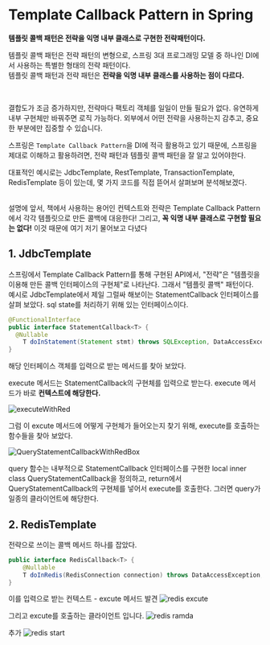 # Template Callback Pattern in Spring
**템플릿 콜백 패턴은 전략을 익명 내부 클래스로 구현한 전략패턴이다.** <br>

템플릿 콜백 패턴은 전략 패턴의 변형으로, 스프링 3대 프로그래밍 모델 중 하나인 DI에서 사용하는 특별한 형태의 전략 패턴이다. <br> 템플릿 콜백 패턴과 전략 패턴은 **전략을 익명 내부 클래스를 사용하는 점이 다르다.** 

<br>

결합도가 조금 증가하지만, 전략마다 팩토리 객체를 일일이 만들 필요가 없다. 유연하게 내부 구현체만 바꿔주면 로직 가능하다. 외부에서 어떤 전략을 사용하는지 감추고, 중요한 부분에만 집중할 수 있습니다. <br>

스프링은 `Template Callback Pattern`을 DI에 적극 활용하고 있기 때문에, 스프링을 제대로 이해하고 활용하려면, 전략 패턴과 템플릿 콜백 패턴을 잘 알고 있어야한다. <br>

대표적인 예시로는 JdbcTemplate, RestTemplate, TransactionTemplate, RedisTemplate 등이 있는데, 몇 가지 코드를 직접 뜯어서 살펴보며 분석해보겠다. <br> <br>

설명에 앞서, 책에서 사용하는 용어인 컨텍스트와 전략은 Template Callback Pattern에서 각각 템플릿으로 만든 콜백에 대응한다! 그리고, **꼭 익명 내부 클래스로 구현할 필요는 없다!** 이것 때문에 여기 저기 물어보고 다녔다 

## 1. JdbcTemplate

<!-- 안녕하십니까 선생님들.. 궁금한 점이 있어 질문드립니다.

제가 지금 보고 있는 책에서는 Template Callback Pattern을 "전략을 익명 내부 클래스로 구현한 전략패턴이다"라고 소개하고 있습니다.

그리고 이 패턴을 스프링에서 이를 DI에 적극 활용중이라고 하기에 궁금해서 찾아보니, JdbcTemplate에서 사용중이라고 하기에 코드를 뜯어 보았습니다.

찾아보니 JdbcTemplate의 excute 메서드에서 StatementCallback<T>을(전략) 받고 있었습니다. 그래서 실제 사용된 부분을 찾아보니, query라는 메서드에서 return으로  StatementCallback<T>을 구현한 "로컬 이너 클래스"의 객체를 넣어주고 있었습니다.

Q1. 이런 형태도 템플릿 콜백 패턴이라고 볼 수 있나요? 
Q2. 맞다면, 템플릿 콜백 패턴을 구현 할 때, 전략을 꼭 익명 클래스가 아닌 형태로 짜도 되는걸까요? -->



스프링에서  Template Callback Pattern를 통해 구현된 API에서,
"전략"은 "템플릿을 이용해 만든 콜백 인터페이스의 구현체"로 나타난다. 그래서 "템플릿 콜백" 패턴이다.
예시로 JdbcTemplate에서 제일 그럴싸 해보이는 StatementCallback 인터페이스를 살펴 보았다. sql state를 처리하기 위해 있는 인터페이스이다.

```java
@FunctionalInterface
public interface StatementCallback<T> {
  @Nullable
	T doInStatement(Statement stmt) throws SQLException, DataAccessException;
}
```

해당 인터페이스 객체를 입력으로 받는 메서드를 찾아 보았다. <br> 

execute 메서드는 StatementCallback의 구현체를 입력으로 받는다. execute 메서드가 바로 **컨텍스트에 해당한다.**

![executeWithRed](https://user-images.githubusercontent.com/71186266/194120589-f27acfa0-f7a2-4a98-b5d5-640554afebfa.png)

그럼 이 excute 메서드에 어떻게 구현체가 들어오는지 찾기 위해, execute를 호출하는 함수들을 찾아 보았다. 

![QueryStatementCallbackWithRedBox](https://user-images.githubusercontent.com/71186266/194120585-fcdd0b55-4810-4ec1-83a8-f2c8bdff13b2.png)

query 함수는 내부적으로 StatementCallback 인터페이스를 구현한 local inner class QueryStatementCallback을 정의하고, return에서 QueryStatementCallback의 구현체를 넣어서 execute를 호출한다. 그러면 query가 일종의 클라이언트에 해당한다. 

## 2. RedisTemplate

전략으로 쓰이는 콜백 메서드 하나를 잡았다.
```java
public interface RedisCallback<T> {
	@Nullable
	T doInRedis(RedisConnection connection) throws DataAccessException;
}
```
이를 입력으로 받는 컨텍스트 - excute 메서드 발견
![redis excute](https://user-images.githubusercontent.com/71186266/194262293-db2c3298-41f2-4fa1-abf3-0e25cb1055c1.png)

그리고 excute를 호출하는 클라이언트 입니다.
![redis ramda](https://user-images.githubusercontent.com/71186266/194262298-8e963e24-9959-4bbb-8a60-41a868ce68ab.png)

추가
![redis start](https://user-images.githubusercontent.com/71186266/194267082-af27ed89-a19a-489c-809e-825b53fca8b2.png)
